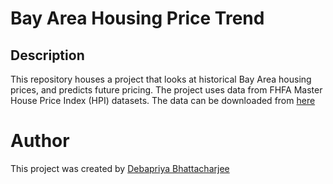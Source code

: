 # Bay Area Housing Price Trend
## Description
This repository houses a project that looks at historical Bay Area housing prices, and predicts future pricing. The project uses data from FHFA Master House Price Index (HPI) datasets. The data can be downloaded from [here](https://www.fhfa.gov/data/hpi/datasets)
# Author
This project was created by [Debapriya Bhattacharjee](https://www.linkedin.com/in/debabhatt/)

